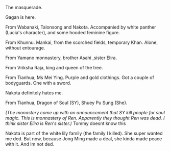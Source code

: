 The masquerade.

Gagan is here.

From Wabanaki, Talonsong and Nakota. Accompanied by white panther (Lucia's character), and some hooded feminine figure.

From Khunnu. Mankai, from the scorched fields, temporary Khan. Alone, without entourage.

From Yamano monnastery, brother Asahi ,sister Elira.

From Vriksha Raja, king and queen of the tree.

From Tianhua, Ms Mei Ying. Purple and gold clothings. Got a couple of bodyguards. One with a sword.

Nakota definitely hates me.

From Tianhua, Dragon of Soul (SY), Shuey Pu Sung (She).

_(The monastery come up with an announcement that SY kill people for soul magic. This is monnastery of Ren. Apparently they thought Ren was dead. I think sister Elira is Ren's sister.)_ Tommy doesnt know this

Nakota is part of the white lily family (the family I killed). She super wanted me ded. But now, because Jong Ming made a deal, she kinda made peace with it. And Im not ded.

